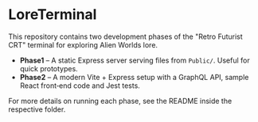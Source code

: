 # LoreTerminal

This repository contains two development phases of the "Retro Futurist CRT" terminal for exploring Alien Worlds lore.

- **Phase1** – A static Express server serving files from `Public/`. Useful for quick prototypes.
- **Phase2** – A modern Vite + Express setup with a GraphQL API, sample React front‑end code and Jest tests.

For more details on running each phase, see the README inside the respective folder.
